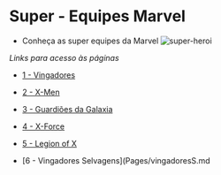 # Super - Equipes Marvel 
 - Conheça as super equipes da Marvel
![super-heroi](https://observatoriodocinema.uol.com.br/wp-content/uploads/2019/08/cropped-Marvel.jpg)

 *Links para acesso às páginas*

- [1 - Vingadores](Pages/vingadores.md)

- [2 - X-Men](Pages/xmen.md)

- [3 - Guardiões da Galaxia](Pages/guardioes.md)

- [4 - X-Force](Pages/xforce.md)

- [5 - Legion of X](Pages/legion.md)

- [6 - Vingadores Selvagens](Pages/vingadoresS.md